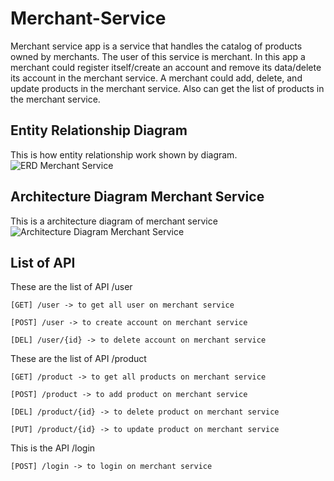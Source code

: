 # Merchant-Service
Merchant service app is a service that handles the catalog of products owned by merchants. The user of this service is merchant. In this app a merchant could register itself/create an account and remove its data/delete its account in the merchant service. A merchant could add, delete, and update products in the merchant service. Also can get the list of products in the merchant service.


## Entity Relationship Diagram
This is how entity relationship work shown by diagram.
![ERD Merchant Service](https://user-images.githubusercontent.com/97390732/193992313-800d63f4-e9b6-4585-8ee6-3b6a9d086d10.png)


## Architecture Diagram Merchant Service
This is a architecture diagram of merchant service
![Architecture Diagram Merchant Service](https://user-images.githubusercontent.com/97390732/193992324-24f317ef-a574-4dbb-95cd-1fd6ece2d2e5.png)


## List of API

These are the list of API /user
```
[GET] /user -> to get all user on merchant service

[POST] /user -> to create account on merchant service

[DEL] /user/{id} -> to delete account on merchant service
```

These are the list of API /product
```
[GET] /product -> to get all products on merchant service

[POST] /product -> to add product on merchant service

[DEL] /product/{id} -> to delete product on merchant service

[PUT] /product/{id} -> to update product on merchant service
```

This is the API /login
```
[POST] /login -> to login on merchant service
```
